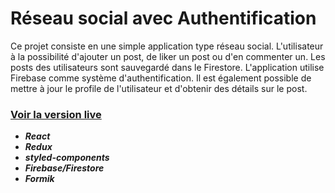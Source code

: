 # Réseau social avec Authentification

Ce projet consiste en une simple application type réseau social. L'utilisateur à la possibilité d'ajouter un post, de liker un post ou d'en commenter un. Les posts des utilisateurs sont sauvegardé dans le Firestore. L'application utilise Firebase comme système d'authentification. Il est également possible de mettre à jour le profile de l'utilisateur et d'obtenir des détails sur le post. 

### [Voir la version live](https://social-app-younessbennaj.herokuapp.com/)

- ***React***
- ***Redux***
- ***styled-components***
- ***Firebase/Firestore***
- ***Formik***
